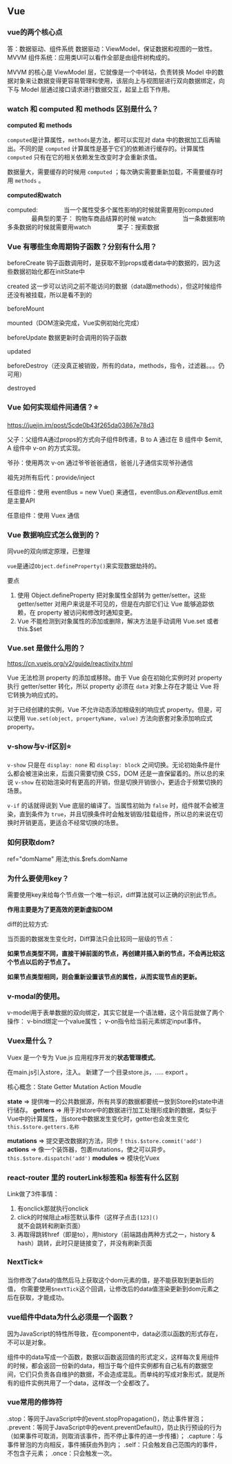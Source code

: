 ## Vue



### vue的两个核心点

答：数据驱动、组件系统
数据驱动：ViewModel，保证数据和视图的一致性。MVVM
组件系统：应用类UI可以看作全部是由组件树构成的。

MVVM 的核心是 ViewModel 层，它就像是一个中转站，负责转换 Model 中的数据对象来让数据变得更容易管理和使用，该层向上与视图层进行双向数据绑定，向下与 Model 层通过接口请求进行数据交互，起呈上启下作用。



### watch 和 computed 和 methods 区别是什么？

**computed 和 methods**

`computed`是计算属性，`methods`是方法，都可以实现对 data 中的数据加工后再输出。不同的是 `computed` 计算属性是基于它们的依赖进行缓存的。计算属性 `computed` 只有在它的相关依赖发生改变时才会重新求值。

数据量大，需要缓存的时候用 `computed` ；每次确实需要重新加载，不需要缓存时用 `methods` 。

**computed和watch**

computed:
　　　　当一个属性受多个属性影响的时候就需要用到computed
　　　　最典型的栗子： 购物车商品结算的时候
watch:
　　　　当一条数据影响多条数据的时候就需要用watch
　　　　栗子：搜索数据




### Vue 有哪些生命周期钩子函数？分别有什么用？

beforeCreate  钩子函数调用时，是获取不到props或者data中的数据的，因为这些数据初始化都在initState中

created   这一步可以访问之前不能访问的数据（data跟methods），但这时候组件还没有被挂载，所以是看不到的

beforeMount   

mounted（DOM渲染完成，Vue实例初始化完成）

beforeUpdate   数据更新时会调用的钩子函数

updated

beforeDestroy（还没真正被销毁，所有的data，methods，指令，过滤器。。。仍可用）

destroyed



### Vue 如何实现组件间通信？⭐ 

https://juejin.im/post/5cde0b43f265da03867e78d3

父子：父组件A通过props的方式向子组件B传递，B to A 通过在 B 组件中 $emit, A 组件中 v-on 的方式实现。

爷孙：使用两次 v-on 通过爷爷爸爸通信，爸爸儿子通信实现爷孙通信

祖先对所有后代：provide/inject

任意组件：使用 eventBus = new Vue() 来通信，eventBus.$on 和 eventBus.$emit 是主要API

任意组件：使用 Vuex 通信



### Vue 数据响应式怎么做到的？

同vue的双向绑定原理，已整理

`vue`是通过`Object.defineProperty()`来实现数据劫持的。

要点

1. 使用 Object.defineProperty 把对象属性全部转为 getter/setter。这些 getter/setter 对用户来说是不可见的，但是在内部它们让 Vue 能够追踪依赖，在 property 被访问和修改时通知变更。
2. Vue 不能检测到对象属性的添加或删除，解决方法是手动调用 Vue.set 或者 this.$set



### Vue.set 是做什么用的？

https://cn.vuejs.org/v2/guide/reactivity.html

Vue 无法检测 property 的添加或移除。由于 Vue 会在初始化实例时对 property 执行 getter/setter 转化，所以 property 必须在 `data` 对象上存在才能让 Vue 将它转换为响应式的。

对于已经创建的实例，Vue 不允许动态添加根级别的响应式 property。但是，可以使用 `Vue.set(object, propertyName, value)` 方法向嵌套对象添加响应式 property。



### v-show与v-if区别⭐ 

`v-show` 只是在 `display: none` 和 `display: block` 之间切换。无论初始条件是什么都会被渲染出来，后面只需要切换 CSS，DOM 还是一直保留着的。所以总的来说 `v-show` 在初始渲染时有更高的开销，但是切换开销很小，更适合于频繁切换的场景。

`v-if` 的话就得说到 Vue 底层的编译了。当属性初始为 `false` 时，组件就不会被渲染，直到条件为 `true`，并且切换条件时会触发销毁/挂载组件，所以总的来说在切换时开销更高，更适合不经常切换的场景。



### 如何获取dom?

ref="domName"   用法;this.$refs.domName



### 为什么要使用key？

需要使用key来给每个节点做一个唯一标识，diff算法就可以正确的识别此节点。

**作用主要是为了更高效的更新虚拟DOM**

diff的比较方式:

当页面的数据发生变化时，Diff算法只会比较同一层级的节点：

**如果节点类型不同，直接干掉前面的节点，再创建并插入新的节点，不会再比较这个节点以后的子节点了。**

**如果节点类型相同，则会重新设置该节点的属性，从而实现节点的更新。**



### v-modal的使用。

v-model用于表单数据的双向绑定，其实它就是一个语法糖，这个背后就做了两个操作：
v-bind绑定一个value属性；
v-on指令给当前元素绑定input事件。



### Vuex是什么？

Vuex 是一个专为 Vue.js 应用程序开发的**状态管理模式**。

在main.js引入store，注入。
新建了一个目录store.js，….. export 。

核心概念：State  Getter Mutation Action Moudle

**state** => 提供唯一的公共数据源，所有共享的数据都要统一放到Store的state中进行储存。
**getters** => 用于对store中的数据进行加工处理形成新的数据，类似于Vue中的计算属性，当store中数据发生变化时，getter也会发生变化`this.$store.getters.名称`

**mutations** => 提交更改数据的方法，同步！`this.$store.commit('add')`
**actions** => 像一个装饰器，包裹mutations，使之可以异步。 `this.$store.dispatch('add')`
**modules** => 模块化Vuex





### react-router 里的 routerLink标签和a 标签有什么区别

Link做了3件事情：

1. 有onclick那就执行onclick
2. click的时候阻止a标签默认事件（这样子点击`[123]()`就不会跳转和刷新页面）
3. 再取得跳转href（即是to），用history（前端路由两种方式之一，history & hash）跳转，此时只是链接变了，并没有刷新页面



###  NextTick⭐ 

当你修改了data的值然后马上获取这个dom元素的值，是不能获取到更新后的值，
你需要使用`$nextTick`这个回调，让修改后的data值渲染更新到dom元素之后在获取，才能成功。



### vue组件中data为什么必须是一个函数？

因为JavaScript的特性所导致，在component中，data必须以函数的形式存在，不可以是对象。

组件中的data写成一个函数，数据以函数返回值的形式定义，这样每次复用组件的时候，都会返回一份新的data，相当于每个组件实例都有自己私有的数据空间，它们只负责各自维护的数据，不会造成混乱。而单纯的写成对象形式，就是所有的组件实例共用了一个data，这样改一个全都改了。



### vue常用的修饰符

.stop：等同于JavaScript中的event.stopPropagation()，防止事件冒泡；
.prevent：等同于JavaScript中的event.preventDefault()，防止执行预设的行为（如果事件可取消，则取消该事件，而不停止事件的进一步传播）；
.capture：与事件冒泡的方向相反，事件捕获由外到内；
.self：只会触发自己范围内的事件，不包含子元素；
.once：只会触发一次。

